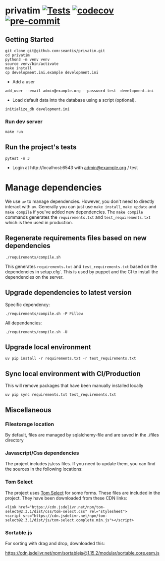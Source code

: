 privatim [![Tests](https://github.com/seantis/privatim/actions/workflows/tests.yml/badge.svg)](https://github.com/seantis/privatim/actions/workflows/tests.yml) [![codecov](https://codecov.io/gh/seantis/privatim/graph/badge.svg?token=JQHTKXDVMJ)](https://codecov.io/gh/seantis/privatim) [![pre-commit](https://img.shields.io/badge/pre--commit-enabled-brightgreen?logo=pre-commit&logoColor=white)](https://github.com/pre-commit/pre-commit)
===============

Getting Started
---------------

```
git clone git@github.com:seantis/privatim.git
cd privatim
python3 -m venv venv
source venv/bin/activate
make install
cp development.ini.example development.ini
```

- Add a user

```
add_user --email admin@example.org --password test  development.ini
```

- Load default data into the database using a script (optional).

```
initialize_db development.ini
```

### Run dev server

```
make run
```


## Run the project's tests

```
pytest -n 3
```


- Login at http://localhost:6543 with admin@example.org / test


# Manage dependencies

We use `uv` to manage dependencies. However, you don't need to directly interact with `uv`. Generally you can just use `make install`, `make update` and `make compile` if you've added new dependencies. The `make compile` commands generates the `requirements.txt` and `test_requirements.txt` which is then used in production.


## Regenerate requirements files based on new dependencies

    ./requirements/compile.sh

This generates `requirements.txt` and `test_requirements.txt` based on the dependencies in setup.cfg`.
This is used by puppet and the CI to install the dependencies on the server.

## Upgrade dependencies to latest version

Specific dependency:

    ./requirements/compile.sh -P Pillow

All dependencies:

    ./requirements/compile.sh -U

## Upgrade local environment

    uv pip install -r requirements.txt -r test_requirements.txt

## Sync local environment with CI/Production

This will remove packages that have been manually installed locally

    uv pip sync requirements.txt test_requirements.txt



## Miscellaneous

###  Filestorage location
By default, files are managed by sqlalchemy-file and are saved in the ./files directory

### Javascript/Css dependencies

The project includes js/css files.
If you need to update them, you can find the sources in the following locations:

###  Tom Select
The project uses [Tom Select](https://github.com/orchidjs/tom-select) for some forms.
These files are included in the project. They have been downloaded from these CDN links:
```
<link href="https://cdn.jsdelivr.net/npm/tom-select@2.3.1/dist/css/tom-select.css" rel="stylesheet">
<script src="https://cdn.jsdelivr.net/npm/tom-select@2.3.1/dist/js/tom-select.complete.min.js"></script>
```

###  Sortable.js
For sorting with drag and drop, downloaded this:

https://cdn.jsdelivr.net/npm/sortablejs@1.15.2/modular/sortable.core.esm.js
